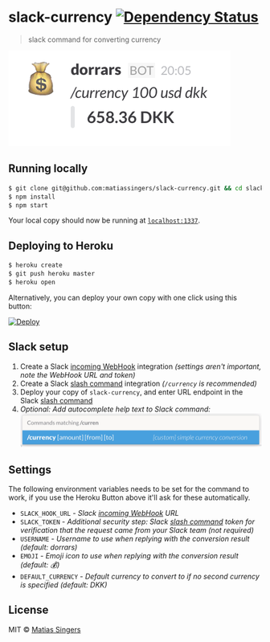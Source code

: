 # slack-currency [![Dependency Status](http://img.shields.io/gemnasium/matiassingers/slack-currency.svg?style=flat-square)](https://gemnasium.com/matiassingers/slack-currency)
> slack command for converting currency

![slack-currency screenshot example](screenshot.png)


## Running locally
```sh
$ git clone git@github.com:matiassingers/slack-currency.git && cd slack-currency
$ npm install
$ npm start
```

Your local copy should now be running at [`localhost:1337`](http://localhost:1337).

## Deploying to Heroku
```sh
$ heroku create
$ git push heroku master
$ heroku open
```

Alternatively, you can deploy your own copy with one click using this button:

[![Deploy](https://www.herokucdn.com/deploy/button.svg)](https://heroku.com/deploy?template=https://github.com/matiassingers/slack-currency)


## Slack setup
1. Create a Slack [incoming WebHook][slack-webhook] integration *(settings aren't important, note the WebHook URL and token)*
2. Create a Slack [slash command][slack-command] integration *(`/currency` is recommended)*
3. Deploy your copy of `slack-currency`, and enter URL endpoint in the Slack [slash command][slack-command]
4. *Optional: Add autocomplete help text to Slack command:*
  ![slack command autocomplete help](slack-autocomplete.png)


## Settings
The following environment variables needs to be set for the command to work, if you use the Heroku Button above it'll ask for these automatically.

- `SLACK_HOOK_URL` - *Slack [incoming WebHook][slack-webhook] URL*
- `SLACK_TOKEN` - *Additional security step: Slack [slash command][slack-command] token for verification that the request came from your Slack team (not required)*
- `USERNAME` - *Username to use when replying with the conversion result (default: dorrars)*
- `EMOJI` - *Emoji icon to use when replying with the conversion result (default: :moneybag:)*
- `DEFAULT_CURRENCY` - *Default currency to convert to if no second currency is specified (default: DKK)*


## License

MIT © [Matias Singers](http://mts.io)

[slack-webhook]: https://my.slack.com/services/new/incoming-webhook/
[slack-command]: https://my.slack.com/services/new/slash-commands

